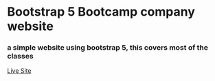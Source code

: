 # Bootstrap 5 Bootcamp company website

### a simple website using bootstrap 5, this covers most of the classes 

[Live Site](https://bootcamp-portfolio.netlify.app/)
